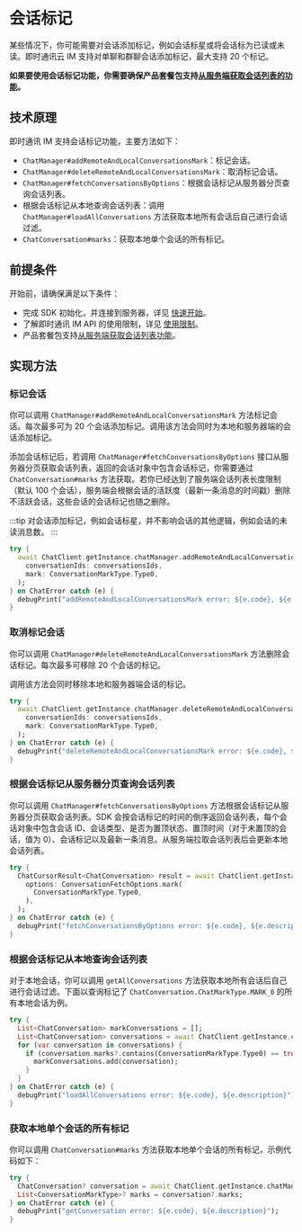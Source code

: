 # 会话标记

<Toc />

某些情况下，你可能需要对会话添加标记，例如会话标星或将会话标为已读或未读。即时通讯云 IM 支持对单聊和群聊会话添加标记，最大支持 20 个标记。

**如果要使用会话标记功能，你需要确保产品套餐包支持[从服务端获取会话列表的功能](conversation_list.html#从服务器分页获取会话列表)。**

## 技术原理

即时通讯 IM 支持会话标记功能，主要方法如下：

- `ChatManager#addRemoteAndLocalConversationsMark`：标记会话。
- `ChatManager#deleteRemoteAndLocalConversationsMark`：取消标记会话。
- `ChatManager#fetchConversationsByOptions`：根据会话标记从服务器分页查询会话列表。
- 根据会话标记从本地查询会话列表：调用 `ChatManager#loadAllConversations` 方法获取本地所有会话后自己进行会话过滤。
- `ChatConversation#marks`：获取本地单个会话的所有标记。

## 前提条件

开始前，请确保满足以下条件：

- 完成 SDK 初始化，并连接到服务器，详见 [快速开始](quickstart.html)。
- 了解即时通讯 IM API 的使用限制，详见 [使用限制](limitation.html)。
- 产品套餐包支持[从服务端获取会话列表功能](conversation_list#从服务器分页获取会话列表)。

## 实现方法

### 标记会话

你可以调用 `ChatManager#addRemoteAndLocalConversationsMark` 方法标记会话。每次最多可为 20 个会话添加标记。调用该方法会同时为本地和服务器端的会话添加标记。

添加会话标记后，若调用 `ChatManager#fetchConversationsByOptions` 接口从服务器分页获取会话列表，返回的会话对象中包含会话标记，你需要通过 `ChatConversation#marks` 方法获取。若你已经达到了服务端会话列表长度限制（默认 100 个会话），服务端会根据会话的活跃度（最新一条消息的时间戳）删除不活跃会话，这些会话的会话标记也随之删除。

:::tip
对会话添加标记，例如会话标星，并不影响会话的其他逻辑，例如会话的未读消息数。
:::

```dart
try {
  await ChatClient.getInstance.chatManager.addRemoteAndLocalConversationsMark(
    conversationIds: conversationsIds,
    mark: ConversationMarkType.Type0,
  );
} on ChatError catch (e) {
  debugPrint("addRemoteAndLocalConversationsMark error: ${e.code}, ${e.description}");
}
```

### 取消标记会话

你可以调用 `ChatManager#deleteRemoteAndLocalConversationsMark` 方法删除会话标记。每次最多可移除 20 个会话的标记。

调用该方法会同时移除本地和服务器端会话的标记。

```dart
try {
  await ChatClient.getInstance.chatManager.deleteRemoteAndLocalConversationsMark(
    conversationIds: conversationsIds,
    mark: ConversationMarkType.Type0,
  );
} on ChatError catch (e) {
  debugPrint("deleteRemoteAndLocalConversationsMark error: ${e.code}, ${e.description}");
}
```

### 根据会话标记从服务器分页查询会话列表

你可以调用 `ChatManager#fetchConversationsByOptions` 方法根据会话标记从服务器分页获取会话列表。SDK 会按会话标记的时间的倒序返回会话列表，每个会话对象中包含会话 ID、会话类型、是否为置顶状态、置顶时间（对于未置顶的会话，值为 0）、会话标记以及最新一条消息。从服务端拉取会话列表后会更新本地会话列表。

```dart
try {
  ChatCursorResult<ChatConversation> result = await ChatClient.getInstance.chatManager.fetchConversationsByOptions(
    options: ConversationFetchOptions.mark(
      ConversationMarkType.Type0,
    ),
  );
} on ChatError catch (e) {
  debugPrint("fetchConversationsByOptions error: ${e.code}, ${e.description}");
}
```

### 根据会话标记从本地查询会话列表

对于本地会话，你可以调用 `getAllConversations` 方法获取本地所有会话后自己进行会话过滤。下面以查询标记了 `ChatConversation.ChatMarkType.MARK_0` 的所有本地会话为例。

```dart
try {
  List<ChatConversation> markConversations = [];
  List<ChatConversation> conversations = await ChatClient.getInstance.chatManager.loadAllConversations();
  for (var conversation in conversations) {
    if (conversation.marks?.contains(ConversationMarkType.Type0) == true) {
      markConversations.add(conversation);
    }
  }
} on ChatError catch (e) {
  debugPrint("loadAllConversations error: ${e.code}, ${e.description}");
}
```

### 获取本地单个会话的所有标记

你可以调用 `ChatConversation#marks` 方法获取本地单个会话的所有标记，示例代码如下：

```dart
try {
  ChatConversation? conversation = await ChatClient.getInstance.chatManager.getConversation(conversationId);
  List<ConversationMarkType>? marks = conversation?.marks;
} on ChatError catch (e) {
  debugPrint("getConversation error: ${e.code}, ${e.description}");
}
```
